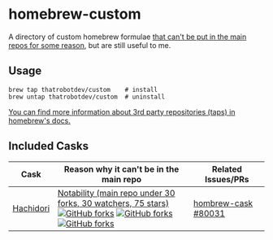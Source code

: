 # homebrew-custom

A directory of custom homebrew formulae [that can't be put in the main repos for some reason](https://github.com/Homebrew/brew/blob/master/docs/Acceptable-Casks.md#rejected-casks), but are still useful to me.

## Usage

```shell
brew tap thatrobotdev/custom    # install
brew untap thatrobotdev/custom  # uninstall
```

[You can find more information about 3rd party repositories (taps) in homebrew's docs.](https://docs.brew.sh/Taps)

## Included Casks

| Cask | Reason why it can't be in the main repo | Related Issues/PRs |
| ---  | --------------------------------------- | ------------------ |
| [Hachidori](https://github.com/Atelier-Shiori/hachidori) | [Notability (main repo under 30 forks, 30 watchers, 75 stars)](https://github.com/Homebrew/brew/blob/master/docs/Acceptable-Casks.md#rejected-casks) <br /> [![GitHub forks](https://img.shields.io/github/forks/Atelier-Shiori/hachidori)](https://github.com/Atelier-Shiori/hachidori/network) [![GitHub forks](https://img.shields.io/github/watchers/Atelier-Shiori/hachidori)](https://github.com/Atelier-Shiori/hachidori/network) [![GitHub forks](https://img.shields.io/github/stars/Atelier-Shiori/hachidori)](https://github.com/Atelier-Shiori/hachidori/network) | [hombrew-cask #80031](https://github.com/Homebrew/homebrew-cask/pull/80031)
